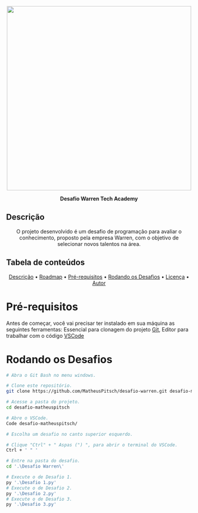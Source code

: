<div align="center">
<img src="https://user-images.githubusercontent.com/101012809/166108726-0417c06b-a21b-4626-829d-f658ac76c9a2.png" width="500px" />
</div>

<p align="center">
  <b> Desafio Warren Tech Academy </b>
</p>

## Descrição
<p align="center">O projeto desenvolvido é um desafio de programação para avaliar o conhecimento, proposto pela empresa Warren, com o objetivo de selecionar novos talentos na área.</p>

## Tabela de conteúdos

<p align="center">
 <a href="#Descrição">Descrição</a> •
 <a href="#roadmap">Roadmap</a> • 
 <a href="#Pré-requisitos">Pré-requisitos</a> • 
 <a href="#Rodando-os-Desafios">Rodando os Desafios</a> • 
 <a href="#licenc-a">Licença</a> • 
 <a href="#autor">Autor</a>
</p>

# Pré-requisitos

Antes de começar, você vai precisar ter instalado em sua máquina as seguintes ferramentas: 
Essencial para clonagem do projeto [Git](https://git-scm.com), 
Editor para trabalhar com o código [VSCode](https://code.visualstudio.com/)

# Rodando os Desafios

```bash
# Abra o Git Bash no menu windows.

# Clone este repositório.
git clone https://github.com/MatheusPitsch/desafio-warren.git desafio-matheuspitsch

# Acesse a pasta do projeto.
cd desafio-matheuspitsch

# Abre o VSCode.
Code desafio-matheuspitsch/

# Escolha um desafio no canto superior esquerdo. 

# Clique "Ctrl" + " Aspas (") ", para abrir o terminal do VSCode.
Ctrl + ' " '

# Entre na pasta do desafio.
cd '.\Desafio Warren\'

# Execute o de Desafio 1.
py '.\Desafio 1.py'
# Execute o de Desafio 2.
py '.\Desafio 2.py'
# Execute o de Desafio 3.
py '.\Desafio 3.py'
```